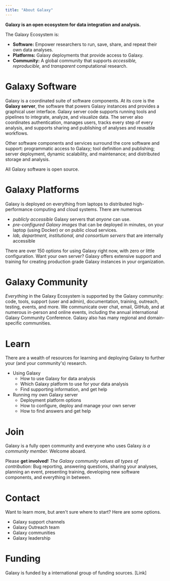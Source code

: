 ```yaml
---
title: "About Galaxy"
---
```


**Galaxy is an open ecosystem for data integration and analysis.**

The Galaxy Ecosystem is:

* **Software:** Empower researchers to run, save, share, and repeat their own data analyses.
* **Platforms:** Galaxy deployments that provide access to Galaxy.
* **Community:** A global community that supports *accessible, reproducible,* and *transparent* computational research.


# Galaxy Software

Galaxy is a coordinated suite of software components.  At its core is the **Galaxy server**, the software that powers Galaxy instances and provides a graphical user interface. Galaxy server code supports running tools and pipelines to integrate, analyze, and visualize data. The server also coordinates authentication, manages users, tracks every step of every analysis, and supports sharing and publishing of analyses and reusable workflows.

Other software components and services surround the core software and support: programmatic access to Galaxy; tool definition and publishing; server deployment, dynamic scalability, and maintenance; and distributed storage and analysis.

All Galaxy software is open source.

# Galaxy Platforms

Galaxy is deployed on everything from laptops to distributed high-performance computing and cloud systems. There are numerous

* *publicly accessible* Galaxy servers that *anyone* can use.
* *pre-configured Galaxy images* that can be deployed in minutes, on your laptop (using Docker) or on public cloud services.
* *lab, department, institutional, and consortium servers* that are internally accessible

There are over 150 options for using Galaxy right now, with zero or little configuration.  Want your own server? Galaxy offers extensive support and training for creating production grade Galaxy instances in your organization.

# Galaxy Community

*Everything* in the Galaxy Ecosystem is supported by the Galaxy community: code, tools, support (user and admin), documentation, training, outreach, testing, events, and more.  We communicate over chat, email, GitHub, and at numerous in-person and online events, including the annual international Galaxy Community Conference.  Galaxy also has many regional and domain-specific communities.

# Learn

There are a wealth of resources for learning and deploying Galaxy to further your (and your community's) research.

* Using Galaxy
  * How to use Galaxy for data analysis
  * Which Galaxy platform to use for your data analysis
  * Find supporting information, and get help
* Running my own Galaxy server
  * Deployment platform options 
  * How to configure, deploy and manage your own server
  * How to find answers and get help

# Join

Galaxy is a fully open community and everyone who uses Galaxy *is a community member.* Welcome aboard.

Please **get involved!**   *The Galaxy community values all types of contribution:*  Bug reporting, answering questions, sharing your analyses, planning an event, presenting training, developing new software components, and everything in between.  

# Contact

Want to learn more, but aren't sure where to start?  Here are some options.

* Galaxy support channels
* Galaxy Outreach team
* Galaxy communities
* Galaxy leadership

# Funding

Galaxy is funded by a international group of funding sources. [Link]
